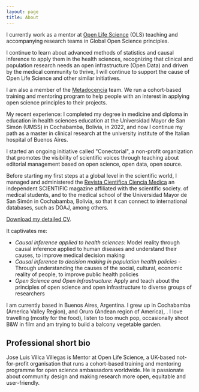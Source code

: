```yaml
---
layout: page
title: About
---
```

I currently work as a mentor at [Open Life Science](https://openlifesci.org/) (OLS) teaching and accompanying research teams in Global Open Science principles. 

I continue to learn about advanced methods of statistics and causal inference to apply them in the health sciences, recognizing that clinical and population research needs an open infrastructure (Open Data) and driven by the medical community to thrive, I will continue to support the cause of Open Life Science and other similar initiatives.

I am also a member of the [Metadocencia](https://metadocencia.org) team. We run a cohort-based training and mentoring program to help people with an interest in applying open science principles to their projects.

My recent experience: I completed my degree in medicine and diploma in education in health sciences education at the Universidad Mayor de San Simón (UMSS) in Cochabamba, Bolivia, in 2022, and now I continue my path as a master in clinical research at the university institute of the Italian hospital of Buenos Aires.



I started an ongoing initiative called "Conectorial", a non-profit organization that promotes the visibility of scientific voices through teaching about editorial management based on open science, open data, open source.

Before starting my first steps at a global level in the scientific world, I managed and administered the [Revista Cientifica Ciencia Medica](https://rccm-umss.com/index.php/revistacientificacienciamedica) an independent SCIENTIFIC magazine affiliated with the scientific society. of medical students, and to the medical school of the Universidad Mayor de San Simón in Cochabamba, Bolivia, so that it can connect to international databases, such as DOAJ, among others.

[Download my detailed CV](https://github.com/jvillcavillegas/jvillcavillegas.github.io/blob/master/assets/CV-Jose%20Luis%20Villca%20Villegas-English.pdf).

It captivates me:
- *Causal inference applied to health sciences*: Model reality through causal inference applied to human diseases and understand their causes, to improve medical decision making
- *Causal inference to decision making in population health policies* - Through understanding the causes of the social, cultural, economic reality of people, to improve public health policies
- *Open Science and Open Infrastructure*: Apply and teach about the principles of open science and open infrastructure to diverse groups of researchers

I am currently based in Buenos Aires, Argentina. I grew up in Cochabamba (America Valley Region), and Oruro (Andean region of America), . I love travelling (mostly for the food), listen to too much pop, occasionally shoot B&W in film and am trying to build a balcony vegetable garden.

## Professional short bio

Jose Luis Villca Villegas is Mentor at Open Life Science, a UK-based not-for-profit organisation that runs a cohort-based training and mentoring programme for open science ambassadors worldwide. He is passionate about community design and making research more open, equitable and user-friendly.
